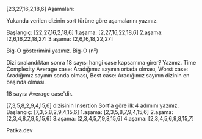 [23,27,16,2,18,6]
Aşamaları:

Yukarıda verilen dizinin sort türüne göre aşamalarını yazınız.

Başlangıç: [22,27,16,2,18,6] 
1.aşama: [2,27,16,22,18,6] 
2.aşama: [2,6,16,22,18,27] 
3.aşama: [2,6,16,18,22,27]

Big-O gösterimini yazınız.
Big-O (n²)

Dizi sıralandıktan sonra 18 sayısı hangi case kapsamına girer? Yazınız.
Time Complexity Average case: Aradığımız sayının ortada olması, Worst case: Aradığımız sayının sonda olması, Best case: Aradığımız sayının dizinin en başında olması.

18 sayısı Average case'dir.

[7,3,5,8,2,9,4,15,6] dizisinin Insertion Sort'a göre ilk 4 adımını yazınız.
Başlangıç: [7,3,5,8,2,9,4,15,6] 
1.aşama: [2,3,5,8,7,9,4,15,6] 
2.aşama: [2,3,4,8,7,9,5,15,6] 
3.aşama: [2,3,4,5,7,9,8,15,6] 
4.aşama: [2,3,4,5,6,9,8,15,7]

Patika.dev